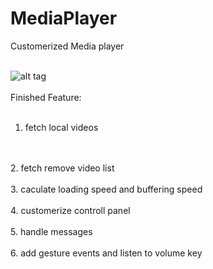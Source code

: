 # MediaPlayer

Customerized Media player

<br>![alt tag](https://github.com/Yitian2003/MediaPlayer/blob/master/2017-08-19_09h37_59.gif)</br>
<br>
Finished Feature:
</br>
<br>
1. fetch local videos
</br>
<br>
2. fetch remove video list
</br>
<br>
3. caculate loading speed and buffering speed
</br>
<br>
4. customerize controll panel 
</br>
<br>
5. handle messages
</br>
<br>
6. add gesture events and listen to volume key
</br>
